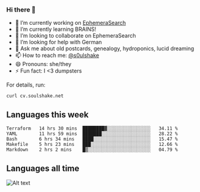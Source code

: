 ### Hi there 👋

<!--
**soulshake/soulshake** is a ✨ _special_ ✨ repository because its `README.md` (this file) appears on your GitHub profile.

Here are some ideas to get you started:

- 🔭 I’m currently working on ...
- 🌱 I’m currently learning ...
- 👯 I’m looking to collaborate on ...
- 🤔 I’m looking for help with ...
- 💬 Ask me about ...
- 📫 How to reach me: ...
- 😄 Pronouns: ...
- ⚡ Fun fact: ...
-->


- 🔭 I’m currently working on [EphemeraSearch](https://www.ephemerasearch.com/)
- 🌱 I’m currently learning BRAINS!
- 👯 I’m looking to collaborate on EphemeraSearch
- 🤔 I’m looking for help with German
- 💬 Ask me about old postcards, genealogy, hydroponics, lucid dreaming
- 📫 How to reach me: [@s0ulshake](https://twitter.com/soulshake)
- 😄 Pronouns: she/they
- ⚡ Fun fact: I <3 dumpsters

For details, run:

```
curl cv.soulshake.net
```

## Languages this week

<!--START_SECTION:waka-->
```text
Terraform   14 hrs 30 mins  ████████▓░░░░░░░░░░░░░░░░   34.11 % 
YAML        11 hrs 59 mins  ███████░░░░░░░░░░░░░░░░░░   28.22 % 
Bash        6 hrs 34 mins   ████░░░░░░░░░░░░░░░░░░░░░   15.47 % 
Makefile    5 hrs 23 mins   ███░░░░░░░░░░░░░░░░░░░░░░   12.66 % 
Markdown    2 hrs 2 mins    █▒░░░░░░░░░░░░░░░░░░░░░░░   04.79 % 
```
<!--END_SECTION:waka-->

## Languages all time
![Alt text](https://wakatime.com/share/@aj/6aa10b67-a5e9-4fb1-acaf-8692f4385172.svg)
